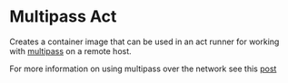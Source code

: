 # Multipass Act

Creates a container image that can be used in an act runner for working with [multipass](https://github.com/canonical/multipass/tree/main) on a remote host.

For more information on using multipass over the network see this [post](https://discourse.ubuntu.com/t/how-to-use-multipass-remotely/26360)

